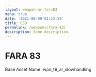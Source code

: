 ```yaml
---
layout: weapon-ar-fara83
menu: true
date: '2021-08-09 01:53:59'
title: C58
permalink: /weapons/fara-83/
description: Some description.
---
```


# FARA 83

Base Asset Name: wpn_t9_ar_slowhandling